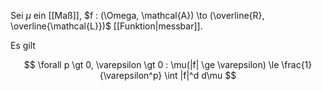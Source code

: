 Sei $\mu$ ein [[Maß]], $f : (\Omega, \mathcal{A}) \to (\overline{R}, \overline{\mathcal{L}})$ [[Funktion|messbar]].

Es gilt

$$
	\forall p \gt 0, \varepsilon \gt 0 : \mu(|f| \ge \varepsilon) \le \frac{1}{\varepsilon^p} \int |f|^d d\mu
$$